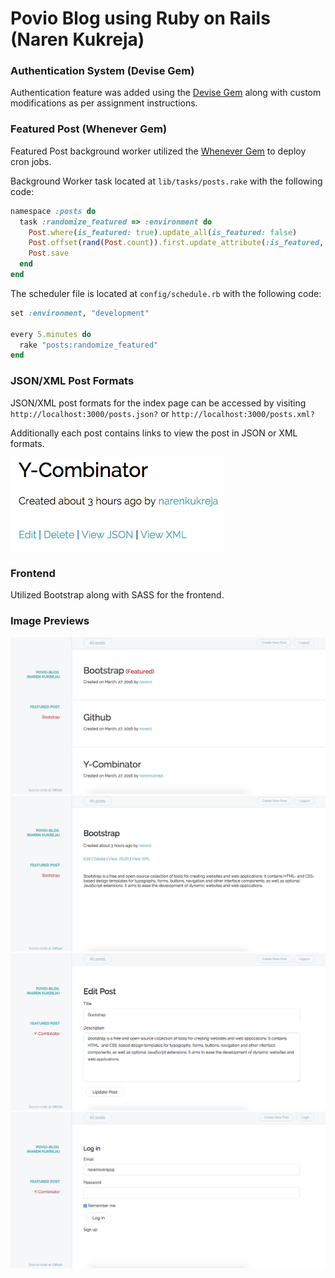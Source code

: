 # Povio Blog using Ruby on Rails (Naren Kukreja)

### Authentication System (Devise Gem)

Authentication feature was added using the [Devise Gem](https://github.com/plataformatec/devise) along with custom modifications as per assignment instructions.
### Featured Post (Whenever Gem)

Featured Post background worker utilized the [Whenever Gem](https://github.com/javan/whenever) to deploy cron jobs.

Background Worker task located at `lib/tasks/posts.rake` with the following code:

```ruby
namespace :posts do
  task :randomize_featured => :environment do
    Post.where(is_featured: true).update_all(is_featured: false)
    Post.offset(rand(Post.count)).first.update_attribute(:is_featured, true)
    Post.save
  end
end
```

The scheduler file is located at `config/schedule.rb` with the following code:

```ruby
set :environment, "development"

every 5.minutes do
  rake "posts:randomize_featured"
end
```

### JSON/XML Post Formats

JSON/XML post formats for the index page can be accessed by visiting `http://localhost:3000/posts.json?` or
`http://localhost:3000/posts.xml?`

Additionally each post contains links to view the post in JSON or XML formats.

![alt text](https://github.com/narenkukreja/povio-blog/blob/master/app/assets/images/json_xml.png)

### Frontend

Utilized Bootstrap along with SASS for the frontend.

### Image Previews

![alt text](https://github.com/narenkukreja/povio-blog/blob/master/app/assets/images/main.png)
![alt text](https://github.com/narenkukreja/povio-blog/blob/master/app/assets/images/show.png)
![alt text](https://github.com/narenkukreja/povio-blog/blob/master/app/assets/images/edit.png)
![alt text](https://github.com/narenkukreja/povio-blog/blob/master/app/assets/images/login.png)



